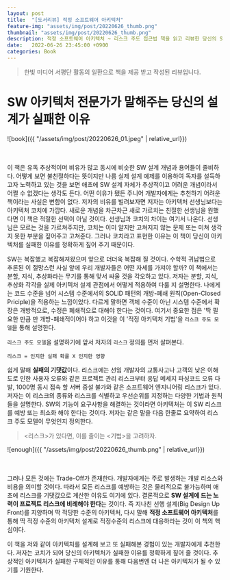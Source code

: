 ```yaml
---
layout: post
title:  "[도서리뷰] 적정 소프트웨어 아키텍처"
feature-img: "assets/img/post/20220626_thumb.png"
thumbnail: "assets/img/post/20220626_thumb.png"
description: 적정 소프트웨어 아키텍처 ~ 리스크 주도 접근법 책을 읽고 리뷰한 당신의 SW 아키텍처가 실패한 이유.
date:   2022-06-26 23:45:00 +0900
categories: Book
---
```


> 한빛 미디어 서평단 활동의 일환으로 책을 제공 받고 작성된 리뷰입니다.

# SW 아키텍처 전문가가 말해주는 당신의 설계가 실패한 이유

![book]({{ "/assets/img/post/20220626_01.jpeg" | relative_url}})
<br/><br/><br/>

이 책은 유독 추상적이며 비유가 많고 동시에 비슷한 SW 설계 개념과 용어들이 즐비하다. 어떻게 보면 불친절하다는 뜻이지만 나름 실제 설계 예제를 이용하여 독자를 설득하고자 노력하고 있는 것을 보면 애초에 SW 설계 자체가 추상적이고 어려운 개념이라서 어쩔 수 없겠다는 생각도 든다. 어떤 이유가 됐든 주니어 개발자에게는 추천하기 어려운 책이라는 사실은 변함이 없다. 저자의 비유를 빌려보자면 저자는 아키텍처 선생님보다는 아키텍처 코치에 가깝다. 새로운 개념을 차근차근 새로 가르치는 친절한 선생님을 원했다면 이 책은 적절한 선택이 아닐 것이다. 선생님과 코치의 차이는 여기서 나온다. 선생님은 모르는 것을 가르쳐주지만, 코치는 이미 알지만 고쳐지지 않는 문제 또는 미쳐 생각지 못한 부분을 짚어주고 고쳐준다. 그러나 코치라고 표현한 이유는 이 책이 당신이 아키텍처를 실패한 이유를 정확하게 짚어 주기 때문이다. 

SW는 복잡했고 복잡해져왔으며 앞으로 더더욱 복잡해 질 것이다. 수학적 귀납법으로 추론된 이 절망스런 사실 앞에 우리 개발자들은 어떤 자세를 가져야 할까?
이 책에서는 분할, 지식, 추상화라는 무기를 통해 맞서 싸울 것을 각오하고 있다. 저자는 분할, 지식, 추상화 각각을 실제 아키텍처 설계 관점에서 어떻게 적용하여 다룰 지 설명한다. 나에게는 코드 수준을 넘어 시스템 수준에서의 SOLID 패턴의 개방-폐쇄 원칙(Open-Closed Priciple)을 적용하는 느낌이었다. 다르게 말하면 객체 수준이 아닌 시스템 수준에서 확장은 개방적으로, 수정은 폐쇄적으로 대해야 한다는 것이다. 여기서 중요한 점은 '딱 필요한 만큼 만 개방-폐쇄적이어야 하고 이것을 이 '적정 아키텍처 기법'을 `리스크 주도 모델`을 통해 설명한다.


`리스크 주도 모델`을 설명하기에 앞서 저자의 `리스크` 정의를 먼저 살펴본다.

```
리스크 = 인지한 실패 확률 X 인지한 영향
```

쉽게 말해 **실패의 기댓값**이다. 리스크에는 선임 개발자의 교통사고나 고객의 낮은 이해도로 인한 사용자 오류와 같은 프로젝트 관리 리스크부터 응답 메세지 파싱코드 오류 다발, 1000명 동시 접속 할 서버 증설 불가와 같은 소프트웨어 엔지니어링 리스크가 있다. 저자는 이 리스크의 종류와 리스크를 식별하고 우선순위를 지정하는 다양한 기법과 원칙들을 설명한다. SW의 기능이 요구사항을 해결하는 것이라면 아키텍처는 이 SW 리스크를 예방 또는 최소화 해야 한다는 것이다. 저자는 같은 말을 다음 한줄로 요약하여 리스크 주도 모델이 무엇인지 정의한다.

> <리스크>가 있다면, 이를 줄이는 <기법>을 고려하자.


![enough]({{ "/assets/img/post/20220626_thumb.png" | relative_url}})
<br/><br/><br/>


그러나 모든 것에는 Trade-Off가 존재한다. 개발자에게는 주로 발생하는 개발 리소스와 비용을 의미할 것이다. 따라서 모든 리스크를 예방하는 것은 물리적으로 불가능하며 애초에 리스크를 기댓값으로 계산한 이유도 여기에 있다. 결론적으로 **SW 설계에 드는 노력이 프로젝트 리스크에 비례해야 한다**는 것이다. 즉 지나친 선행 설계(Big Design Up Front)를 지양하며 딱 적당한 수준의 아키텍처, 다시 말해 **적정 소프트웨어 아키텍처**를 통해 딱 적정 수준의 아키텍처 설계로 적정수준의 리스크에 대응하라는 것이 이 책의 핵심이다.

이 책을 저와 같이 아키텍처를 설계해 보고 또 실패해본 경험이 있는 개발자에게 추천한다. 저자는 코치가 되어 당신의 아키텍처가 실패한 이유를 정확하게 짚어 줄 것이다. 추상적인 아키텍처가 실패한 구체적인 이유를 통해 다음번엔 더 나은 아키텍처가 될 수 있기를 기원한다.